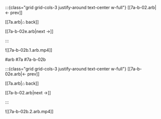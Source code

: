 :::{class="grid grid-cols-3 justify-around text-center w-full"}
[[7a-b-02.arb|← prev]]

[[7a.arb|⌂ back]]

[[7a-b-02e.arb|next →]]

:::

![[7a-b-02b.1.arb.mp4]]

#arb #7a #7a-b-02b

:::{class="grid grid-cols-3 justify-around text-center w-full"}
[[7a-b-02e.arb|← prev]]

[[7a.arb|⌂ back]]

[[7a-b-02.arb|next →]]

:::

![[7a-b-02b.2.arb.mp4]]

